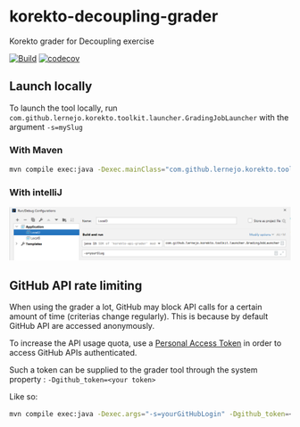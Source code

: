 # korekto-decoupling-grader
Korekto grader for Decoupling exercise

[![Build](https://github.com/lernejo/korekto-decoupling-grader/actions/workflows/build.yml/badge.svg)](https://github.com/lernejo/korekto-decoupling-grader/actions)
[![codecov](https://codecov.io/gh/lernejo/korekto-decoupling-grader/branch/main/graph/badge.svg?token=wnWG2zJk2P)](https://codecov.io/gh/lernejo/korekto-decoupling-grader)

## Launch locally

To launch the tool locally, run `com.github.lernejo.korekto.toolkit.launcher.GradingJobLauncher` with the
argument `-s=mySlug`

### With Maven

```bash
mvn compile exec:java -Dexec.mainClass="com.github.lernejo.korekto.toolkit.launcher.GradingJobLauncher" -Dexec.args="-s=mySlug"
```

### With intelliJ

![Demo Run Configuration](https://raw.githubusercontent.com/lernejo/korekto-toolkit/main/docs/demo_run_configuration.png)

## GitHub API rate limiting

When using the grader a lot, GitHub may block API calls for a certain amount of time (criterias change regularly).
This is because by default GitHub API are accessed anonymously.

To increase the API usage quota, use a [Personal Access Token](https://docs.github.com/en/authentication/keeping-your-account-and-data-secure/creating-a-personal-access-token) in order to access GitHub APIs authenticated.

Such a token can be supplied to the grader tool through the system property : `-Dgithub_token=<your token>`

Like so:

```bash
mvn compile exec:java -Dexec.args="-s=yourGitHubLogin" -Dgithub_token=<your token>
```
